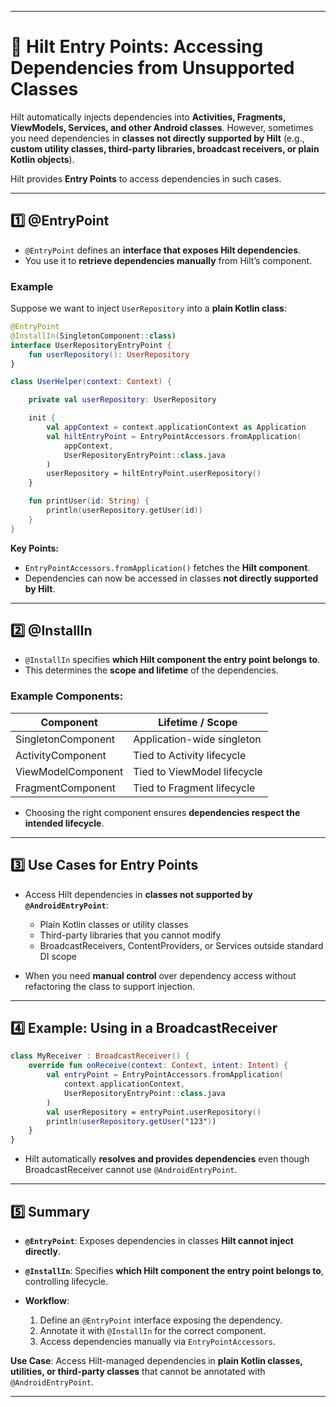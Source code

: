
---

# 🔑 Hilt Entry Points: Accessing Dependencies from Unsupported Classes

Hilt automatically injects dependencies into **Activities, Fragments, ViewModels, Services, and other Android classes**.
However, sometimes you need dependencies in **classes not directly supported by Hilt** (e.g., **custom utility classes, third-party libraries, broadcast receivers, or plain Kotlin objects**).

Hilt provides **Entry Points** to access dependencies in such cases.

---

## 1️⃣ @EntryPoint

* `@EntryPoint` defines an **interface that exposes Hilt dependencies**.
* You use it to **retrieve dependencies manually** from Hilt’s component.

### Example

Suppose we want to inject `UserRepository` into a **plain Kotlin class**:

```kotlin
@EntryPoint
@InstallIn(SingletonComponent::class)
interface UserRepositoryEntryPoint {
    fun userRepository(): UserRepository
}

class UserHelper(context: Context) {

    private val userRepository: UserRepository

    init {
        val appContext = context.applicationContext as Application
        val hiltEntryPoint = EntryPointAccessors.fromApplication(
            appContext,
            UserRepositoryEntryPoint::class.java
        )
        userRepository = hiltEntryPoint.userRepository()
    }

    fun printUser(id: String) {
        println(userRepository.getUser(id))
    }
}
```

**Key Points:**

* `EntryPointAccessors.fromApplication()` fetches the **Hilt component**.
* Dependencies can now be accessed in classes **not directly supported by Hilt**.

---

## 2️⃣ @InstallIn

* `@InstallIn` specifies **which Hilt component the entry point belongs to**.
* This determines the **scope and lifetime** of the dependencies.

### Example Components:

| Component          | Lifetime / Scope            |
| ------------------ | --------------------------- |
| SingletonComponent | Application-wide singleton  |
| ActivityComponent  | Tied to Activity lifecycle  |
| ViewModelComponent | Tied to ViewModel lifecycle |
| FragmentComponent  | Tied to Fragment lifecycle  |

* Choosing the right component ensures **dependencies respect the intended lifecycle**.

---

## 3️⃣ Use Cases for Entry Points

* Access Hilt dependencies in **classes not supported by `@AndroidEntryPoint`**:

  * Plain Kotlin classes or utility classes
  * Third-party libraries that you cannot modify
  * BroadcastReceivers, ContentProviders, or Services outside standard DI scope
* When you need **manual control** over dependency access without refactoring the class to support injection.

---

## 4️⃣ Example: Using in a BroadcastReceiver

```kotlin
class MyReceiver : BroadcastReceiver() {
    override fun onReceive(context: Context, intent: Intent) {
        val entryPoint = EntryPointAccessors.fromApplication(
            context.applicationContext,
            UserRepositoryEntryPoint::class.java
        )
        val userRepository = entryPoint.userRepository()
        println(userRepository.getUser("123"))
    }
}
```

* Hilt automatically **resolves and provides dependencies** even though BroadcastReceiver cannot use `@AndroidEntryPoint`.

---

## 5️⃣ Summary

* **`@EntryPoint`**: Exposes dependencies in classes **Hilt cannot inject directly**.
* **`@InstallIn`**: Specifies **which Hilt component the entry point belongs to**, controlling lifecycle.
* **Workflow**:

  1. Define an `@EntryPoint` interface exposing the dependency.
  2. Annotate it with `@InstallIn` for the correct component.
  3. Access dependencies manually via `EntryPointAccessors`.

**Use Case**: Access Hilt-managed dependencies in **plain Kotlin classes, utilities, or third-party classes** that cannot be annotated with `@AndroidEntryPoint`.

---
